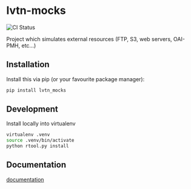 # lvtn-mocks

<p align="center">

![CI Status](https://github.com/adsabs/lvtn-mocks/actions/workflows/ci.yml/badge.svg)

  <!--
  <a href="https://codecov.io/gh/adsabs/lvtn_mocks">
    <img src="https://img.shields.io/codecov/c/github/adsabs/lvtn_mocks.svg?logo=codecov&logoColor=fff&style=flat-square" alt="Test coverage percentage">
  </a>
  //-->
</p>

Project which simulates external resources (FTP, S3, web servers, OAI-PMH, etc...)

## Installation

Install this via pip (or your favourite package manager):

```bash
pip install lvtn_mocks
```

## Development

Install locally into virtualenv

```bash
virtualenv .venv
source .venv/bin/activate
python rtool.py install
```

## Documentation

[documentation](https://lvtn_mocks.readthedocs.io)
